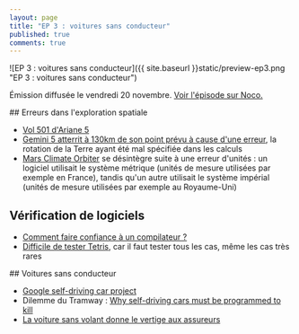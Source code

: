 ```yaml
---
layout: page
title: "EP 3 : voitures sans conducteur"
published: true
comments: true
---
```


![EP 3 : voitures sans conducteur]({{ site.baseurl }}static/preview-ep3.png "EP 3 : voitures sans conducteur")

Émission diffusée le vendredi 20 novembre. [Voir l'épisode sur Noco.](http://noco.tv/emission/24160/nolife/la-faute-a-l-algo/03-voitures-sans-conducteurs)

## Erreurs dans l'exploration spatiale

- [Vol 501 d'Ariane 5](https://fr.wikipedia.org/wiki/Vol_501_d'Ariane_5)
- [Gemini 5 atterrit à 130km de son point prévu à cause d'une erreur](https://books.google.fr/books?id=c8PpO58QwowC&lpg=PA320&ots=PWrAGdu0WZ&dq=gemini%205%20computer%20error&hl=fr&pg=PA320#v=onepage&q&f=false), la rotation de la Terre ayant été mal spécifiée dans les calculs
- [Mars Climate Orbiter](https://fr.wikipedia.org/wiki/Mars_Climate_Orbiter) se désintègre suite à une erreur d'unités : un logiciel utilisait le système métrique (unités de mesure utilisées par exemple en France), tandis qu'un autre utilisait le système impérial (unités de mesure utilisées par exemple au Royaume-Uni)

## Vérification de logiciels

- [Comment faire confiance à un compilateur ?](https://interstices.info/jcms/n_52365/comment-faire-confiance-a-un-compilateur)
- [Difficile de tester Tetris](http://blog.jwhitham.org/2014/10/its-hard-to-test-software-even-simple.html), car il faut tester tous les cas, même les cas très rares

## Voitures sans conducteur

- [Google self-driving car project](https://www.google.com/selfdrivingcar/)
- Dilemme du Tramway : [Why self-driving cars must be programmed to kill](http://www.technologyreview.com/view/542626/why-self-driving-cars-must-be-programmed-to-kill/)
- [La voiture sans volant donne le vertige aux assureurs](http://www.lemonde.fr/economie/article/2015/09/14/la-voiture-sans-volant-donne-le-vertige-aux-assureurs_4756023_3234.html)
